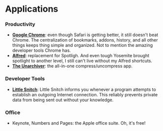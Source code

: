 # Applications



### Productivity
* **[Google Chrome](https://www.google.com/intl/en/chrome/browser/desktop/)**: even though Safari is getting better, it still doesn't beat Chrome. The centralization of bookmarks, addons, history, and all other things keeps thing simple and organized. Not to mention the amazing developer tools Chrome has.
* **[Alfred](http://www.alfredapp.com/)**: replacement for Spotligh. And even tough Yosemite brought spotlight to another level, I still can't live without my Alfred shortcuts.
* **[The Unarchiver](https://itunes.apple.com/app/the-unarchiver/id425424353?mt=12)**: the all-in-one compress/uncompress app.

### Developer Tools
* **[Little Snitch](https://www.obdev.at/products/littlesnitch/index.html)**: Little Snitch informs you whenever a program attempts to establish an outgoing Internet connection. This reliably prevents private data from being sent out without your knowledge.

### Office
* Keynote, Numbers and Pages: the Apple office suite. Oh, it's free!